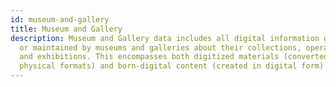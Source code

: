 ```yaml
---
id: museum-and-gallery
title: Museum and Gallery
description: Museum and Gallery data includes all digital information generated
  or maintained by museums and galleries about their collections, operations,
  and exhibitions. This encompasses both digitized materials (converted from
  physical formats) and born-digital content (created in digital form).
---
```

